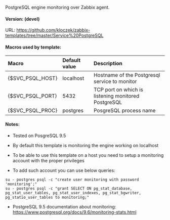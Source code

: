 PostgreSQL engine monitoring over Zabbix agent.

#### Version: (devel)
URL: https://github.com/kloczek/zabbix-templates/tree/master/Service%20PostgreSQL

#### Macros used by template:
| Macro | Default value | Description |
| :-- | :-- | :-- |
| {$SVC_PSQL_HOST} | localhost | Hostname of the Postgresql service to monitor |
| {$SVC_PSQL_PORT} | 5432 | TCP port on which is listening monitored PostgreSQL |
| {$SVC_PSQL_PROC} | postgres | PosgreSQL process name |

#### Notes:
* Tested on PosgreSQL 9.5

* By default this template is monitoring the engine working on localhost
* To be able to use this template on a host you need to setup a monitoring account with the proper privileges
* To add such account you can use below queries:
```
su - postgres psql -c "create user monitoring with password 'monitoring';"
su - postgres psql -c "grant SELECT ON pg_stat_database, pg_stat_user_tables, pg_stat_user_indexes, pg_stat_bgwriter, pg_statio_user_tables to monitoring;"
```
* PostgreSQL 9.5 documentation about monitoring:
https://www.postgresql.org/docs/9.6/monitoring-stats.html
